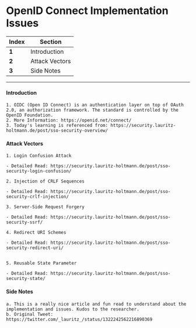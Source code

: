 #  OpenID Connect Implementation Issues
Index | Section
--- | ---
**1** | Introduction
**2** | Attack Vectors
**3** | Side Notes

___


#### Introduction
```
1. OIDC (Open ID Connect) is an authentication layer on top of OAuth 2.0, an authorization framework. The standard is controlled by the OpenID Foundation. 
2. More Information: https://openid.net/connect/
3. Today's learning is referenced from: https://security.lauritz-holtmann.de/post/sso-security-overview/

```

#### Attack Vectors
```
1. Login Confusion Attack

- Detailed Read: https://security.lauritz-holtmann.de/post/sso-security-login-confusion/

2. Injection of CRLF Sequences

- Detailed Read: https://security.lauritz-holtmann.de/post/sso-security-crlf-injection/

3. Server-Side Request Forgery

- Detailed Read: https://security.lauritz-holtmann.de/post/sso-security-ssrf/

4. Redirect URI Schemes

- Detailed Read: https://security.lauritz-holtmann.de/post/sso-security-redirect-uri/


5. Reusable State Parameter

- Detailed Read: https://security.lauritz-holtmann.de/post/sso-security-state/

```

#### Side Notes

```
a. This is a really nice article and fun read to understand about the implementation and issues. Kudos to the researcher.
b. Original Tweet: https://twitter.com/_lauritz_/status/1322242562216890369

```